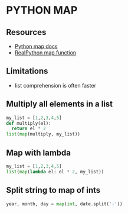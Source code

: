# PYTHON MAP

## Resources

- [Python map docs](https://docs.python.org/3/library/functions.html#map)
- [RealPython map function](https://realpython.com/python-map-function/)

## Limitations

- list comprehension is often faster

## Multiply all elements in a list

```python
my_list = [1,2,3,4,5]
def multiply(el):
  return el * 2
list(map(multiply, my_list))
```

## Map with lambda

```python
my_list = [1,2,3,4,5]
list(map(lambda el: el * 2, my_list))
```


## Split string to map of ints
```python
year, month, day = map(int, date.split('-'))
```
